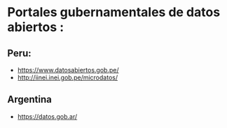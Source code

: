# Portales gubernamentales de datos abiertos :
## Peru:
* https://www.datosabiertos.gob.pe/
* http://iinei.inei.gob.pe/microdatos/

## Argentina
* https://datos.gob.ar/









